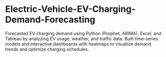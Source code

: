 # Electric-Vehicle-EV-Charging-Demand-Forecasting
Forecasted EV charging demand using Python (Prophet, ARIMA), Excel, and Tableau by analyzing EV usage, weather, and traffic data. Built time-series models and interactive dashboards with heatmaps to visualize demand trends and optimize charging schedules.
